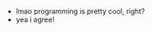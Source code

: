 - lmao programming is pretty cool, right?
- yea i agree!
<!---
JustSomeoneElse01/JustSomeoneElse01 is a ✨ special ✨ repository because its `README.md` (this file) appears on your GitHub profile.
You can click the Preview link to take a look at your changes.
--->
